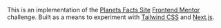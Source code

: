This is an implementation of the [Planets Facts Site](https://www.frontendmentor.io/challenges/planets-fact-site-gazqN8w_f) [Frontend Mentor](https://www.frontendmentor.io/) challenge. Built as a means to experiment with [Tailwind CSS](https://tailwindcss.com) and [Next.js](https://nextjs.org/).

